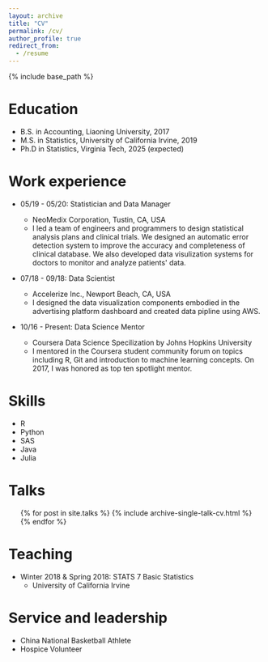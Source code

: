 ```yaml
---
layout: archive
title: "CV"
permalink: /cv/
author_profile: true
redirect_from:
  - /resume
---
```


{% include base_path %}

Education
======
* B.S. in Accounting, Liaoning University, 2017
* M.S. in Statistics, University of California Irvine, 2019
* Ph.D in Statistics, Virginia Tech, 2025 (expected)

Work experience
======
* 05/19 - 05/20: Statistician and Data Manager
  * NeoMedix Corporation, Tustin, CA, USA
  * I led a team of engineers and programmers to design statistical analysis plans and clinical trials. We designed an automatic error detection system to improve the accuracy and completeness of clinical database. We also developed data visulization systems for doctors to monitor and analyze patients' data.

* 07/18 - 09/18: Data Scientist
  * Accelerize Inc., Newport Beach, CA, USA
  * I designed the data visualization components embodied in the advertising platform dashboard and created data pipline using AWS.
  
* 10/16 - Present: Data Science Mentor
  * Coursera Data Science Specilization by Johns Hopkins University
  * I mentored in the Coursera student community forum on topics including R, Git and introduction to machine learning concepts. On 2017, I was honored as top ten spotlight mentor.

Skills
======
* R
* Python
* SAS
* Java
* Julia
  
Talks
======
  <ul>{% for post in site.talks %}
    {% include archive-single-talk-cv.html %}
  {% endfor %}</ul>
  
Teaching
======

* Winter 2018 & Spring 2018: STATS 7 Basic Statistics
  * University of California Irvine
  
Service and leadership
======
* China National Basketball Athlete
* Hospice Volunteer
